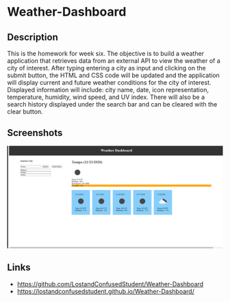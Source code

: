 # Weather-Dashboard

## Description

This is the homework for week six. The objective is to build a weather application that retrieves data from an external API to view the weather of a city of interest. After typing entering a city as input and clicking on the submit button, the HTML and CSS code will be updated and the application will display current and future weather conditions for the city of interest. Displayed information will include: city name, date, icon representation, temperature, humidity, wind speed, and UV index. There will also be a search history displayed under the search bar and can be cleared with the clear button.

## Screenshots

![Dashboard](assets/images/Dashboard.png)

## Links

* https://github.com/LostandConfusedStudent/Weather-Dashboard
* https://lostandconfusedstudent.github.io/Weather-Dashboard/
